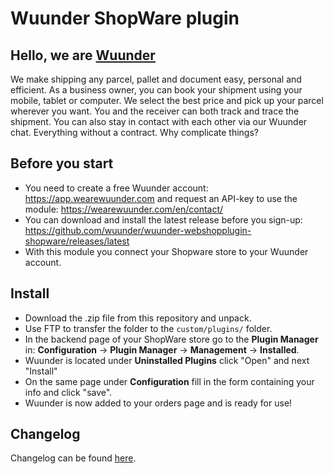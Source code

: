 # Wuunder ShopWare plugin

## Hello, we are [Wuunder](https://wearewuunder.com/) ##
We make shipping any parcel, pallet and document easy, personal and efficient. As a business owner, you can book your shipment using your mobile, tablet or computer. We select the best price and pick up your parcel wherever you want. You and the receiver can both track and trace the shipment. You can also stay in contact with each other via our Wuunder chat. Everything without a contract. Why complicate things?

## Before you start ##
* You need to create a free Wuunder account: https://app.wearewuunder.com and request an API-key to use the module: https://wearewuunder.com/en/contact/ 
* You can download and install the latest release before you sign-up: https://github.com/wuunder/wuunder-webshopplugin-shopware/releases/latest
* With this module you connect your Shopware store to your Wuunder account.

## Install ##
* Download the .zip file from this repository and unpack.
* Use FTP to transfer the folder to the `custom/plugins/` folder.
* In the backend page of your ShopWare store go to the __Plugin Manager__ in: __Configuration__ -> __Plugin Manager__ -> __Management__ -> __Installed__.
* Wuunder is located under __Uninstalled Plugins__ click "Open" and next "Install"
* On the same page under __Configuration__ fill in the form containing your info and click "save".
* Wuunder is now added to your orders page and is ready for use!

## Changelog ##
Changelog can be found [here](CHANGELOG.md).
